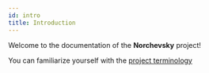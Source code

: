 ```yaml
---
id: intro
title: Introduction
---
```


Welcome to the documentation of the **Norchevsky** project!

You can familiarize yourself with the [project terminology](/glossary)
